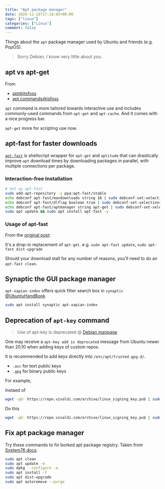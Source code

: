 ```yaml
---
title: "Apt package manager"
date: 2020-11-16T17:18:03+08:00
tags: ["linux"]
categories: ["Linux"]
comment: false
---
```


Things about the `apt` package manager used by Ubuntu and friends (e.g. PopOS).

> Sorry Debian, I know very little about you.

<!--more-->

## apt vs apt-get

From
- [apt@itsfoss](https://itsfoss.com/apt-vs-apt-get-difference/)
- [apt commands@isfoss](https://itsfoss.com/apt-command-guide/)

`apt` command is more tailored towards interactive use and includes commonly-used commands from `apt-get` and `apt-cache`. And it comes with a nice progress bar.

`apt-get` more for scripting use now.

## apt-fast for faster downloads

[`apt-fast`](https://github.com/ilikenwf/apt-fast) is shellscript wrapper for `apt-get` and `aptitude` that can drastically improve `apt` download times by downloading packages in parallel, with multiple connections per package.

### Interaction-free Installation

```bash
# Set up apt-fast
sudo add-apt-repository -y ppa:apt-fast/stable
echo debconf apt-fast/maxdownloads string 16 | sudo debconf-set-selections
echo debconf apt-fast/dlflag boolean true | sudo debconf-set-selections
echo debconf apt-fast/aptmanager string apt-get | sudo debconf-set-selections
sudo apt update && sudo apt install apt-fast -y
```

### Usage of apt-fast

From the [original post](http://www.mattparnell.com/projects/apt-fast-and-axel-roughly-26x-faster-apt-get-installations-and-upgrades.html):

It's a drop-in replacement of `apt-get`. e.g. `sudo apt-fast update`, `sudo apt-fast dist-upgrade`

Should your download stall for any number of reasons, you'll need to do an `apt-fast clean`.

## Synaptic the GUI package manager

`apt-xapian-index` offers quick filter search box in `synaptic` [@UbuntuHandBook](http://ubuntuhandbook.org/index.php/2019/01/enable-quick-filter-search-box-synaptic-package-manager/)

```bash
sudo apt install synaptic apt-xapian-index
```

## Deprecation of `apt-key` command

> Use of apt-key is deprecated @ [Debian manpage](https://manpages.debian.org/testing/apt/apt-key.8.en.html)

One may receive a `apt-key add is deprecated` message from Ubuntu newer than 20.10 when adding keys of custom repos.

It is recommended to add keys directly into `/etc/apt/trusted.gpg.d/`.
- `.asc` for text public keys
- `.gpg` for binary public keys

For example,

Instaed of

```bash
wget -qO- https://repo.vivaldi.com/archive/linux_signing_key.pub | sudo apt-key add -
```

Do this

```bash
wget -qO- https://repo.vivaldi.com/archive/linux_signing_key.pub | sudo tee /etc/apt/trusted.gpg.d/vivaldi.asc
```

## Fix apt package manager

Try these commands to fix borked apt package registry. Taken from [System76 docs](https://support.system76.com/articles/package-manager-pop/).

```bash
sudo apt clean
sudo apt update -m
sudo dpkg --configure -a
sudo apt install -f
sudo apt dist-upgrade
sudo apt autoremove --purge
```
